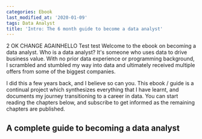 ```yaml
---
categories: Ebook
last_modified_at: '2020-01-09'
tags: Data Analyst
title: 'Intro: The 6 month guide to become a data analyst'
---
```


2 OK CHANGE AGAINHELLO Test test Welcome to the ebook on becoming a data analyst. Who is a data analyst? It's someone who uses data to drive business value. With no prior data experience or programming background, I scrambled and stumbled my way into data and ultimately received multiple offers from some of the biggest companies.<br />

I did this a few years back, and I believe so can you. This ebook / guide is a continual project which synthesizes everything that I have learnt, and documents my journey transitioning to a career in data. You can start reading the chapters below, and subscribe to get informed as the remaining chapters are published.<br />

## **A complete guide to becoming a data analyst**
<br />
